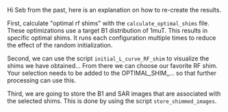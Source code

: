 Hi Seb from the past, here is an explanation on how to re-create the results.

First, calculate "optimal rf shims" with the `calculate_optimal_shims` file. These optimizations use a target B1 
distribution of 1muT. This results in specific optimal shims. It runs each configuration multiple times to reduce the effect of 
the random initialization.

Second, we can use the script `initial_L_curve_RF_shim` to visualize the shims we have obtained... 
From there we can choose our favorite RF shim. Your selection needs to be added to the OPTIMAL_SHIM_... so that further processing can use this.

Third, we are going to store the B1 and SAR images that are associated with the selected shims. This is done
by using the script `store_shimmed_images`.
